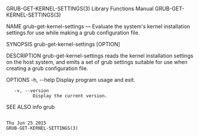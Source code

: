 GRUB-GET-KERNEL-SETTINGS(3)                                                                Library Functions Manual                                                               GRUB-GET-KERNEL-SETTINGS(3)



NAME
       grub-get-kernel-settings — Evaluate the system's kernel installation settings for use while making a grub configuration file.


SYNOPSIS
       grub-get-kernel-settings [OPTION]


DESCRIPTION
       grub-get-kernel-settings reads the kernel installation settings on the host system, and emits a set of grub settings suitable for use when creating a grub configuration file.


OPTIONS
       -h, --help
              Display program usage and exit.

       -v, --version
              Display the current version.


SEE ALSO
       info grub



                                                                                               Thu Jun 25 2015                                                                    GRUB-GET-KERNEL-SETTINGS(3)
